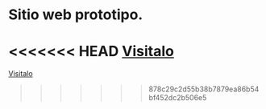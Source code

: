 # Sitio web prototipo.
<<<<<<< HEAD
[Visitalo](eduardo-riera.hithub.io)
=======
[Visitalo](eduardo-riera.hithub.io)
>>>>>>> 878c29c2d55b38b7879ea86b54bf452dc2b506e5
